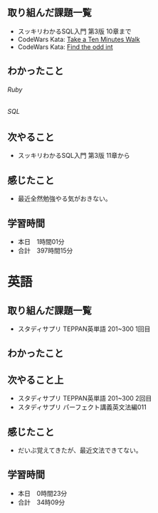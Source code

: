 ## 取り組んだ課題一覧
- スッキリわかるSQL入門 第3版 10章まで
- CodeWars Kata: [Take a Ten Minutes Walk](https://www.codewars.com/kata/54da539698b8a2ad76000228/solutions/ruby)
- CodeWars Kata: [Find the odd int](https://www.codewars.com/kata/54da5a58ea159efa38000836/ruby)
## わかったこと
###### Ruby

###### SQL

## 次やること
- スッキリわかるSQL入門 第3版 11章から
## 感じたこと
- 最近全然勉強やる気がおきない。
## 学習時間
- 本日　1時間01分
- 合計　397時間15分


# 英語
## 取り組んだ課題一覧
- スタディサプリ TEPPAN英単語 201~300 1回目
## わかったこと

## 次やること上
- スタディサプリ TEPPAN英単語 201~300 2回目
- スタディサプリ パーフェクト講義英文法編011
## 感じたこと
- だいぶ覚えてきたが、最近文法できてない。
## 学習時間
- 本日　0時間23分
- 合計　34時09分